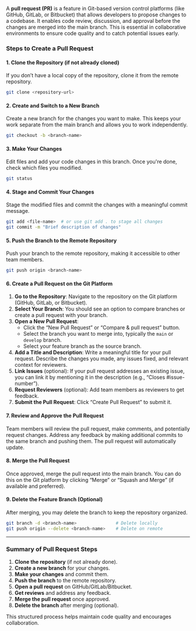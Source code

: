 A **pull request (PR)** is a feature in Git-based version control platforms (like GitHub, GitLab, or Bitbucket) that allows developers to propose changes to a codebase. It enables code review, discussion, and approval before the changes are merged into the main branch. This is essential in collaborative environments to ensure code quality and to catch potential issues early.

### **Steps to Create a Pull Request**

#### **1. Clone the Repository (if not already cloned)**

If you don’t have a local copy of the repository, clone it from the remote repository.

```bash
git clone <repository-url>
```

#### **2. Create and Switch to a New Branch**

Create a new branch for the changes you want to make. This keeps your work separate from the main branch and allows you to work independently.

```bash
git checkout -b <branch-name>
```

#### **3. Make Your Changes**

Edit files and add your code changes in this branch. Once you're done, check which files you modified.

```bash
git status
```

#### **4. Stage and Commit Your Changes**

Stage the modified files and commit the changes with a meaningful commit message.

```bash
git add <file-name>  # or use git add . to stage all changes
git commit -m "Brief description of changes"
```

#### **5. Push the Branch to the Remote Repository**

Push your branch to the remote repository, making it accessible to other team members.

```bash
git push origin <branch-name>
```

#### **6. Create a Pull Request on the Git Platform**

1. **Go to the Repository**: Navigate to the repository on the Git platform (GitHub, GitLab, or Bitbucket).
2. **Select Your Branch**: You should see an option to compare branches or create a pull request with your branch.
3. **Open a New Pull Request**:
   - Click the “New Pull Request” or “Compare & pull request” button.
   - Select the branch you want to merge into, typically the `main` or `develop` branch.
   - Select your feature branch as the source branch.
4. **Add a Title and Description**: Write a meaningful title for your pull request. Describe the changes you made, any issues fixed, and relevant context for reviewers.
5. **Link Issues** (optional): If your pull request addresses an existing issue, you can link it by mentioning it in the description (e.g., “Closes #issue-number”).
6. **Request Reviewers** (optional): Add team members as reviewers to get feedback.
7. **Submit the Pull Request**: Click “Create Pull Request” to submit it.

#### **7. Review and Approve the Pull Request**

Team members will review the pull request, make comments, and potentially request changes. Address any feedback by making additional commits to the same branch and pushing them. The pull request will automatically update.

#### **8. Merge the Pull Request**

Once approved, merge the pull request into the main branch. You can do this on the Git platform by clicking “Merge” or “Squash and Merge” (if available and preferred).

#### **9. Delete the Feature Branch (Optional)**

After merging, you may delete the branch to keep the repository organized.

```bash
git branch -d <branch-name>               # Delete locally
git push origin --delete <branch-name>    # Delete on remote
```

---

### **Summary of Pull Request Steps**

1. **Clone the repository** (if not already done).
2. **Create a new branch** for your changes.
3. **Make your changes** and commit them.
4. **Push the branch** to the remote repository.
5. **Open a pull request** on GitHub/GitLab/Bitbucket.
6. **Get reviews** and address any feedback.
7. **Merge the pull request** once approved.
8. **Delete the branch** after merging (optional).

This structured process helps maintain code quality and encourages collaboration.
